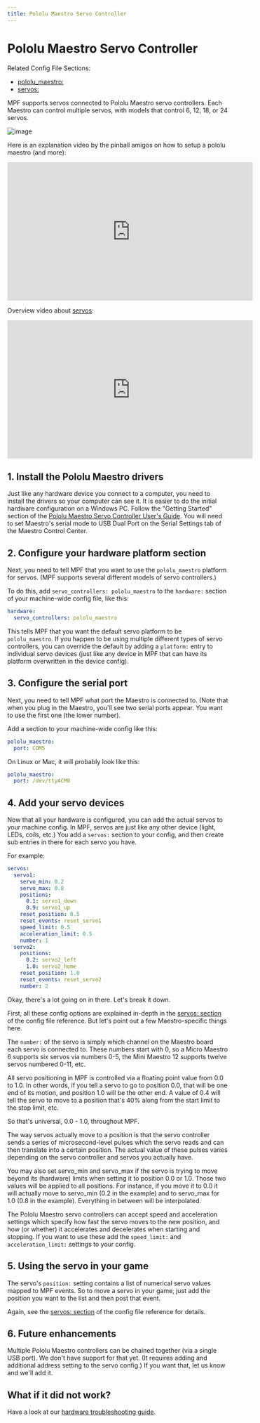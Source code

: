 ```yaml
---
title: Pololu Maestro Servo Controller
---
```


# Pololu Maestro Servo Controller


Related Config File Sections:

* [pololu_maestro:](../config/pololu_maestro.md)
* [servos:](../config/servos.md)

MPF supports servos connected to Pololu Maestro servo controllers. Each
Maestro can control multiple servos, with models that control 6, 12, 18,
or 24 servos.

![image](images/pololu_maestro.jpg)

Here is an explanation video by the pinball amigos on how to setup a
pololu maestro (and more):

<div class="video-wrapper">
<iframe width="560" height="315" src="https://www.youtube.com/embed/1QOOJNtsGxw" title="YouTube video player" frameborder="0" allow="accelerometer; autoplay; clipboard-write; encrypted-media; gyroscope; picture-in-picture" allowfullscreen></iframe>
</div>

Overview video about [servos](../mechs/servos/index.md):

<div class="video-wrapper">
<iframe width="560" height="315" src="https://www.youtube.com/embed/wA6KEODwQ5w" title="YouTube video player" frameborder="0" allow="accelerometer; autoplay; clipboard-write; encrypted-media; gyroscope; picture-in-picture" allowfullscreen></iframe>
</div>

## 1. Install the Pololu Maestro drivers

Just like any hardware device you connect to a computer, you need to
install the drivers so your computer can see it. It is easier to do the
initial hardware configuration on a Windows PC. Follow the "Getting
Started" section of the [Pololu Maestro Servo Controller User's
Guide](https://www.pololu.com/docs/0J40/all). You will need to set
Maestro's serial mode to USB Dual Port on the Serial Settings tab of
the Maestro Control Center.

## 2. Configure your hardware platform section

Next, you need to tell MPF that you want to use the `pololu_maestro`
platform for servos. (MPF supports several different models of servo
controllers.)

To do this, add `servo_controllers: pololu_maestro` to the `hardware:`
section of your machine-wide config file, like this:

``` yaml
hardware:
  servo_controllers: pololu_maestro
```

This tells MPF that you want the default servo platform to be
`pololu_maestro`. If you happen to be using multiple different types of
servo controllers, you can override the default by adding a `platform:`
entry to individual servo devices (just like any device in MPF that can
have its platform overwritten in the device config).

## 3. Configure the serial port

Next, you need to tell MPF what port the Maestro is connected to. (Note
that when you plug in the Maestro, you'll see two serial ports appear.
You want to use the first one (the lower number).

Add a section to your machine-wide config like this:

``` yaml
pololu_maestro:
  port: COM5
```

On Linux or Mac, it will probably look like this:

``` yaml
pololu_maestro:
  port: /dev/ttyACM0
```

## 4. Add your servo devices

Now that all your hardware is configured, you can add the actual servos
to your machine config. In MPF, servos are just like any other device
(light, LEDs, coils, etc.) You add a `servos:` section to your config,
and then create sub entries in there for each servo you have.

For example:

``` yaml
servos:
  servo1:
    servo_min: 0.2
    servo_max: 0.8
    positions:
      0.1: servo1_down
      0.9: servo1_up
    reset_position: 0.5
    reset_events: reset_servo1
    speed_limit: 0.5
    acceleration_limit: 0.5
    number: 1
  servo2:
    positions:
      0.2: servo2_left
      1.0: servo2_home
    reset_position: 1.0
    reset_events: reset_servo2
    number: 2
```

Okay, there's a lot going on in there. Let's break it down.

First, all these config options are explained in-depth in the
[servos: section](../config/servos.md) of the
config file reference. But let's point out a few Maestro-specific
things here.

The `number:` of the servo is simply which channel on the Maestro board
each servo is connected to. These numbers start with 0, so a Micro
Maestro 6 supports six servos via numbers 0-5, the Mini Maestro 12
supports twelve servos numbered 0-11, etc.

All servo positioning in MPF is controlled via a floating point value
from 0.0 to 1.0. In other words, if you tell a servo to go to position
0.0, that will be one end of its motion, and position 1.0 will be the
other end. A value of 0.4 will tell the servo to move to a position
that's 40% along from the start limit to the stop limit, etc.

So that's universal, 0.0 - 1.0, throughout MPF.

The way servos actually move to a position is that the servo controller
sends a series of microsecond-level pulses which the servo reads and can
then translate into a certain position. The actual value of these pulses
varies depending on the servo controller and servos you actually have.

You may also set servo_min and servo_max if the servo is trying to move
beyond its (hardware) limits when setting it to position 0.0 or 1.0.
Those two values will be applied to all positions. For instance, if you
move it to 0.0 it will actually move to servo_min (0.2 in the example)
and to servo_max for 1.0 (0.8 in the example). Everything in between
will be interpolated.

The Pololu Maestro servo controllers can accept speed and acceleration
settings which specify how fast the servo moves to the new position, and
how (or whether) it accelerates and decelerates when starting and
stopping. If you want to use these add the `speed_limit:` and
`acceleration_limit:` settings to your config.

## 5. Using the servo in your game

The servo's `position:` setting contains a list of numerical servo
values mapped to MPF events. So to move a servo in your game, just add
the position you want to the list and then post that event.

Again, see the [servos: section](../config/servos.md) of the config file reference for details.

## 6. Future enhancements

Multiple Pololu Maestro controllers can be chained together (via a
single USB port). We don't have support for that yet. (It requires
adding and additional address setting to the servo config.) If you want
that, let us know and we'll add it.

## What if it did not work?

Have a look at our [hardware troubleshooting guide](troubleshooting_hardware/index.md).
